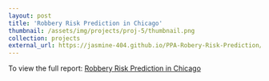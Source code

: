 ```yaml
---
layout: post
title: 'Robbery Risk Prediction in Chicago'
thumbnail: /assets/img/projects/proj-5/thumbnail.png
collection: projects
external_url: https://jasmine-404.github.io/PPA-Robery-Risk-Prediction/
---
```

To view the full report: [Robbery Risk Prediction in Chicago](https://jasmine-404.github.io/PPA-Robery-Risk-Prediction/)